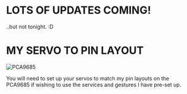 LOTS OF UPDATES COMING!
=

..but not tonight. :D

MY SERVO TO PIN LAYOUT
=
![PCA9685](https://user-images.githubusercontent.com/81597534/182977690-d9a99159-4ba8-4179-b004-20ffec59a4e9.png)

You will need to set up your servos to match my pin layouts on the PCA9685 if wishing to use the services and gestures I have pre-set up. 
